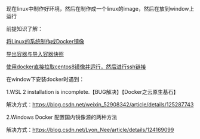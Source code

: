 现在linux中制作好环境，然后在制作成一个linux的image，然后在放到window上运行

前提知识了解：

[将Linux的系统制作成Docker镜像](https://www.jianshu.com/p/fd7159b76ecb)

[导出容器与导入容器快照](https://yeasy.gitbook.io/docker_practice/container/import_export)

[使用docker直接拉取centos8镜像并运行，然后进行ssh链接](https://blog.csdn.net/ysh73145621/article/details/119703235)

在window下安装docker时遇到：

1.WSL 2 installation is incomplete.【BUG解决】【Docker之云原生基石】

解决方式：https://blog.csdn.net/weixin_52908342/article/details/125287743

2.Windows Docker 配置国内镜像源的两种方法

解决方式：https://blog.csdn.net/Lyon_Nee/article/details/124169099
